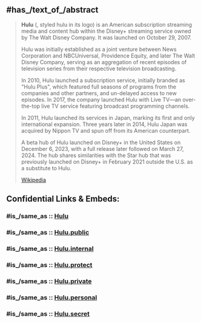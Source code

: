 
## #has_/text_of_/abstract 

> **Hulu** (, styled hulu in its logo) is an American subscription streaming media and content hub 
> within the Disney+ streaming service owned by The Walt Disney Company. 
> It was launched on October 29, 2007.
>
> Hulu was initially established as a joint venture between News Corporation and NBCUniversal, 
> Providence Equity, and later The Walt Disney Company, 
> serving as an aggregation of recent episodes of television series 
> from their respective television broadcasting. 
> 
> In 2010, Hulu launched a subscription service, initially branded as "Hulu Plus", 
> which featured full seasons of programs from the companies and other partners, 
> and un-delayed access to new episodes. 
> In 2017, the company launched Hulu with Live TV—an over-the-top live TV service 
> featuring broadcast programming channels.
>
> In 2011, Hulu launched its services in Japan, marking its first and only international expansion. 
> Three years later in 2014, Hulu Japan was acquired by Nippon TV 
> and spun off from its American counterpart.
>
> A beta hub of Hulu launched on Disney+ in the United States on December 6, 2023, 
> with a full release later followed on March 27, 2024. 
> The hub shares similarities with the Star hub 
> that was previously launched on Disney+ in February 2021 outside the U.S. as a substitute to Hulu.
>
> [Wikipedia](https://en.wikipedia.org/wiki/Hulu)


## Confidential Links & Embeds: 

### #is_/same_as :: [Hulu](/_Standards/Society/Communication/Media/Movie/Movie-Genre/Media-Corporations/Streaming_Services/Hulu.md) 

### #is_/same_as :: [Hulu.public](/_public/Society/Communication/Media/Movie/Movie-Genre/Media-Corporations/Streaming_Services/Hulu.public.md) 

### #is_/same_as :: [Hulu.internal](/_internal/Society/Communication/Media/Movie/Movie-Genre/Media-Corporations/Streaming_Services/Hulu.internal.md) 

### #is_/same_as :: [Hulu.protect](/_protect/Society/Communication/Media/Movie/Movie-Genre/Media-Corporations/Streaming_Services/Hulu.protect.md) 

### #is_/same_as :: [Hulu.private](/_private/Society/Communication/Media/Movie/Movie-Genre/Media-Corporations/Streaming_Services/Hulu.private.md) 

### #is_/same_as :: [Hulu.personal](/_personal/Society/Communication/Media/Movie/Movie-Genre/Media-Corporations/Streaming_Services/Hulu.personal.md) 

### #is_/same_as :: [Hulu.secret](/_secret/Society/Communication/Media/Movie/Movie-Genre/Media-Corporations/Streaming_Services/Hulu.secret.md)

